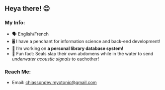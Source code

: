 ## Heya there! 😊

### My Info:
- 🗣️ English/French
- 🖥️ I have a penchant for information science and back-end development!
- 📖 I’m working on **a personal library database system!**
- 🦭 Fun fact: Seals slap their own abdomens while in the water to send *underwater acoustic signals* to eachother!

### Reach Me:
- Email: chiassondev.myotonic@gmail.com
